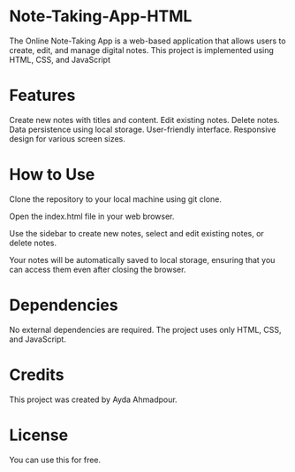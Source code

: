 # Note-Taking-App-HTML
The Online Note-Taking App is a web-based application that allows users to create, edit, and manage digital notes. This project is implemented using HTML, CSS, and JavaScript 

# Features
Create new notes with titles and content.
Edit existing notes.
Delete notes.
Data persistence using local storage.
User-friendly interface.
Responsive design for various screen sizes.

# How to Use
Clone the repository to your local machine using git clone.

Open the index.html file in your web browser.

Use the sidebar to create new notes, select and edit existing notes, or delete notes.

Your notes will be automatically saved to local storage, ensuring that you can access them even after closing the browser.

# Dependencies
No external dependencies are required. The project uses only HTML, CSS, and JavaScript.

# Credits
This project was created by Ayda Ahmadpour.

# License
You can use this for free. 

